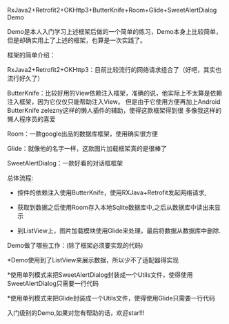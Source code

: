 RxJava2+Retrofit2+OKHttp3+ButterKnife+Room+Glide+SweetAlertDialog  Demo

Demo是本人入门学习上述框架后做的一个简单的练习，Demo本身上比较简单，但是却确实用上了上述的框架，也算是一次实践了。

框架的简单介绍：

RxJava2+Retrofit2+OKHttp3：目前比较流行的网络请求组合了（好吧，其实也流行好久了）

ButterKnife：比较好用的View依赖注入框架，准确的说，他实际上不太算是依赖注入框架，因为它仅仅只能帮助注入View。
            但是由于它使用方便再加上Android ButterKnife zelezny这样的懒人插件的辅助，使得这款框架得到很
            多像我这样的懒人程序员的喜爱
            
Room：一款google出品的数据库框架，使用确实很方便

Glide：就像他的名字一样，这款图片加载框架真的是很棒了

SweetAlertDialog：一款好看的对话框框架

 总体流程:
 
 * 控件的依赖注入使用ButterKnife，使用RXJava+Retrofit发起网络请求,
 
 * 获取到数据之后使用Room存入本地Sqlite数据库中,之后从数据库中读出来显示
 
 * 到ListView上，图片加载模块使用Glide来处理，最后将数据从数据库中删除.
 
 Demo做了哪些工作：(除了框架必须要实现的代码)
 
 *Demo使用到了ListView来展示数据，所以少不了适配器得实现
 
 *使用单列模式来把SweetAlertDialog封装成一个Utils文件，使得使用SweetAlertDialog只需要一行代码
 
 *使用单列模式来把Glide封装成一个Utils文件，使得使用Glide只需要一行代码
 
 
 入门级别的Demo,如果对您有帮助的话，欢迎star!!!

